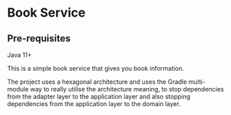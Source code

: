 # Book Service

## Pre-requisites
Java 11+


This is a simple book service that gives you book information.

The project uses a hexagonal architecture and uses the Gradle multi-module
way to really utilise the architecture meaning, to stop dependencies from the adapter
layer to the application layer and also stopping dependencies from the application layer 
to the domain layer.